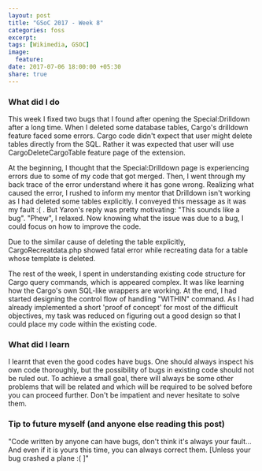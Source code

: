 ```yaml
---
layout: post
title: "GSoC 2017 - Week 8"
categories: foss
excerpt:
tags: [Wikimedia, GSOC]
image:
  feature:
date: 2017-07-06 18:00:00 +05:30
share: true
---
```


### What did I do

This week I fixed two bugs that I found after opening the Special:Drilldown after a long time. When I deleted some database tables, Cargo's drilldown feature faced some errors. Cargo code didn't expect that user might delete tables directly from the SQL. Rather it was expected that user will use CargoDeleteCargoTable feature page of the extension. 

At the beginning, I thought that the Special:Drilldown page is experiencing errors due to some of my code that got merged. Then, I went through my back trace of the error understand where it has gone wrong. Realizing what caused the error, I rushed to inform my mentor that Drilldown isn't working as I had deleted some tables explicitly. I conveyed this message as it was my fault :( . But Yaron's reply was pretty motivating: "This sounds like a bug". "Phew", I relaxed. Now knowing what the issue was due to a bug, I could focus on how to improve the code.

Due to the similar cause of deleting the table explicitly, CargoRecreatdata.php showed fatal error while recreating data for a table whose template is deleted.

The rest of the week, I spent in understanding existing code structure for Cargo query commands, which is appeared complex. It was like learning how the Cargo's own SQL-like wrappers are working. At the end, I had started designing the control flow of handling "WITHIN" command. As I had already implemented a short 'proof of concept' for most of the difficult objectives, my task was reduced on figuring out a good design so that I could place my code within the existing code.



### What did I learn

I learnt that even the good codes have bugs. One should always inspect his own code thoroughly, but the possibility of bugs in existing code should not be ruled out.
To achieve a small goal, there will always be some other problems that will be related and which will be required to be solved before you can proceed further. Don't be impatient and never hesitate to solve them.

### Tip to future myself (and anyone else reading this post)

"Code written by anyone can have bugs, don't think it's always your fault... And even if it is yours this time, you can always correct them. [Unless your bug crashed a plane :( ]"